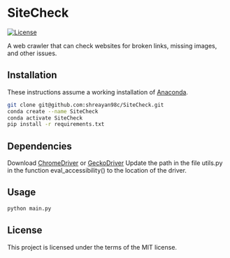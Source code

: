 # SiteCheck

[![License](https://img.shields.io/badge/license-MIT-blue.svg)](<https://opensource.org/licenses/MIT>)

A web crawler that can check websites for broken links, missing images, and other issues.

## Installation

These instructions assume a working installation of [Anaconda](https://www.anaconda.com/).

```bash
git clone git@github.com:shreayan98c/SiteCheck.git
conda create --name SiteCheck
conda activate SiteCheck
pip install -r requirements.txt
```

## Dependencies

Download [ChromeDriver](https://chromedriver.chromium.org/downloads) or [GeckoDriver](https://github.com/mozilla/geckodriver/releases)
Update the path in the file utils.py in the function eval_accessibility() to the location of the driver.

## Usage

```bash
python main.py
```

## License

This project is licensed under the terms of the MIT license.

